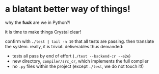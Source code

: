 # a blatant better way of things!

why the **fuck** are we in Python?!

it is time to make things Crystal clear!

confirm with `./test | tail -n 10` that all tests are passing. then translate the system. really, it is trivial. deliverables thus demanded:

- tests all pass by end of effort (`./test --backend-cr --e2e`)
- new directory, `compiler/src_cr`, which implements the full compiler
- no `.py` files within the project (except `./test`, we do not touch it!)
